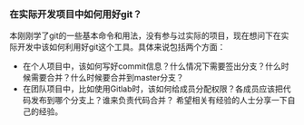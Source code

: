 ### 在实际开发项目中如何用好git？

本刚刚学了git的一些基本命令和用法，没有参与过实际的项目，现在想问下在实际开发中该如何利用好git这个工具。具体来说包括两个方面：

- 在个人项目中，该如何写好commit信息？什么情况下需要签出分支？什么时候需要合并？什么时候要合并到master分支？
- 在团队项目中，比如使用Gitlab时，该如何给成员分配权限？各成员应该把代码发布到哪个分支上？谁来负责代码合并？
希望相关有经验的人士分享一下自己的经验。

